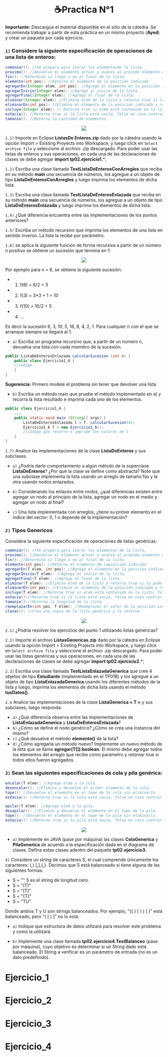 <h1 align="center">☕Practica N°1 </h1>

**Importante:** Descargue el material disponible en el sitio de la cátedra. Se recomienda trabajar a partir de esta práctica en un mismo proyecto (**Ayed**) y crear un paquete por cada ejercicio.

### ```1)``` Considere la siguiente especificación de operaciones de una lista de enteros:

```Java
comenzar(): //Se prepara para iterar los elementosde la lista.
proximo(): //Devuelve el elemento actual y avanza al próximo elemento de la lista.
fin(): //Determina si llegó o no al final de la lista.
elemento(int pos): //Retorna el elemento de la posición indicada
agregarEn(Integer elem, int pos): //Agrega el elemento en la posición indicada y retorna true si pudo agregar y false; si no pudo agregar.
agregarInicio(Integer elem): //Agrega al inicio de la lista.
agregarFinal(Integer elem): //Agrega al final de la lista.
eliminar(Integer elem): //Elimina elem de la lista y retorna true si lo pudo hacer y false si no lo encuentra.
eliminarEn(int pos): //Elimina el elemento de la posición indicada y retorna true si lo pudo eliminar y false en caso contrario.
incluye(Integer elem): // Retorna true si elem está contenido en la lista, false en caso contrario.
esVacia(): //Retorna true si la lista está vacía, false en caso contrario.
tamanio(): //Retorna la cantidad de elementos.
```
<div align="center"> 
<img src="./img/1_1.png"/>
 </div>

```1.1)``` Importe en Eclipse  **ListasDe Enteros.zip** dado por la cátedra usando la opción Import > Existing Proyects into Workspace, y luego click en ``Select archive file`` y seleccione al archivo .zip descargado. Para poder usar las listas de enteros y sus operaciones, en cada una de las declaraciones de clases se debe agregar **import tp02.ejercicio1.***;

```1.2)``` Escriba una clase llamada **TestListaDeEnterosConArreglos** que reciba en su método **main** una secuencia de números, los agregue a un objeto de tipo **ListaDeEnterosConArreglos** y luego imprima los elementos de dicha lista.

```1.3)``` Escriba una clase llamada **TestListaDeEnterosEnlazada** que reciba en su método **main** una secuencia de números, los agregue a un objeto de tipo **ListaDeEnterosEnlazada** y luego imprima los elementos de dicha lista.

```1.4)``` ¿Qué diferencia encuentra entre las implementaciones de los puntos anteriores?

```1.5)``` Escriba un método recursivo que imprima los elementos de una lista en sentido inverso. La lista la recibe por parámetro.

```1.6)``` se aplica la siguiente función de forma recursiva a partir de un número n positivo se obtiene un sucesión que termina en 1:  

<div align="center"> 
<img src="./img/2.png"/>
 </div>

Por ejemplo para n = 6, se obtiene la siguiente sucesión:

- 1) f(6) = 6/2 = 3
- 2) f(3) = 3*3 + 1 = 10
- 3) f(10) = 10/2 = 5
- 4) ... 

Es decir la sucesión 6, 3, 10, 5, 16, 8, 4, 2, 1. Para cualquier n con el que se arranque siempre se llegará al 1.

- ```a)```  Escriba un programa recursivo que, a partir de un número n, devuelva una lista con cada miembro de la sucesión.

```Java
public ListaDeEnterosEnlazada calcularSucesion (int n) {
    public class Ejercicio1_6 {
    //código
    }
}
```

**Sugerencia:** Primero modele el problema sin tener que devolver una lista

- ```b)``` Escriba un método main que pruebe el método implementado en a) y recorra la lista resultado e imprima cada uno de los elementos.

```Java
public class Ejercicio1_6 {
    ...
    public static void main (String[] args) {
        ListaDeEnterosEnlazada l = f. calcularSucesion(4);
        Ejercicio1_6 f = new Ejercicio1_6();
        //código que recorre e imprime los valores de l
    }
}
```

```1.7)``` Analice las implementaciones de la clase **ListaDeEnteros** y sus subclases.

- ```a)``` ¿Podría darle comportamiento a algún método de la superclase **ListaDeEnteros**? ¿Por qué la clase se define como abstracta? Note que una subclase implementa la lista usando un arreglo de tamaño fijo y la otra usando nodos enlazados.
- ```b)``` Considerando los enlaces entre nodos, ¿qué diferencias existen entre agregar un nodo al principio de la lista, agregar un nodo en el medio y agregar un nodo al final?

- ```c)``` Una lista implementada con arreglos, ¿tiene su primer elemento en el índice del vector: 0, 1 o depende de la implementación?

### ```2)``` **Tipos Genericos**

Considere la siguiente especificación de operaciones de listas genéricas:

```Java
comenzar(): //Se prepara para iterar los elementos de la lista.
proximo(): //Devuelve el elemento actual y avanza al próximo elemento de la lista.
fin(): //Determina si llegó o no al final de la lista.
elemento(int pos): //Retorna el elemento de laposición indicada
agregarEn(T elem, int pos): //Agrega el elemento en la posición indicada y retorna true si pudo agregar y false; si no pudo agregar.
agregarInicio(T elem): //Agrega al inicio de la lista.
agregarFinal(T elem): //Agrega al final de la lista.
eliminar(T elem): //Elimina elem de la lista y retorna true si lo pudo hacer y false si no lo encuentra.
eliminarEn(int pos): //Elimina el elemento de la posición indicada y retorna true si lo pudo eliminar y false en caso contrario.
incluye(T elem): //Retorna true si elem está contenido en la lista, false en caso contrario.
esVacia()://Retorna true si la lista está vacía, false en caso contrario.
tamanio()://Retorna la longitud de la lista.
reemplazarEn(int pos, T elem): //Reemplazar el valor de la posición indicada y retorna true si lo pudo reemplazar.
clonar(): //Crea una copia de la lista genérica y la retorna. 
```

<div align="center"> 
<img src="./img/3_3.png"/>
 </div>

```2.1)``` ¿Podría resolver los ejercicios del punto 1 utilizando listas genéricas?

```2.2)``` Importe el archivo **ListasGenericas.zip** dado por la cátedra en Eclipse usando la opción Import > Existing Projects into Workspace, y luego click en ```Select archive file``` y seleccione el archivo .zip descargado. Para poder usar las listas genéricas y sus operaciones, en cada una de las declaraciones de clases se debe agregar **import tp02.ejercicio2.***;

```2.3)``` Escriba una clase llamada **TestListaEnlazadaGenerica** que cree 4 objetos de tipo **Estudiante** (implementado en el TP01B) y los agregue a un objeto de tipo **ListaEnlazadaGenerica** usando los diferentes métodos de la lista y luego, imprima los elementos de dicha lista usando el método **tusDatos().**

```2.4``` Analice las implementaciones de la clase **ListaGenerica < T >** y sus subclases, luego responda:
- ```a)``` ¿Qué diferencia observa entre las implementaciones de **ListaEnlazadaGenerica** y **ListaDeEnterosEnlazada**?
- ```b)``` ¿Cómo se define el nodo genérico? ¿Cómo se crea una instancia del mismo?
- ```c)``` ¿Qué devuelve el método **elemento()** de la lista?
- ```d)``` ¿Cómo agregaría un método nuevo? Implemente un nuevo método de la lista que se llame **agregar(T[]):boolean**. El mismo debe agregar todos los elementos del arreglo que recibe como parámetro y retornar true si todos ellos fueron agregados.

### ```3)``` Sean las siguientes especificaciones de cola y pila genérica: 

```Java
encolar(T elem): //Agrega elem a la cola.
desencolar(): //Elimina y devuelve el primer elemento de la cola.
tope(): //Devuelve el elemento en el tope de la cola sin eliminarlo.
esVacia(): //Retorna true si la cola está vacía, false en caso contrario.
```

```Java
apilar(T elem): //Agrega elem a la pila.
desapilar(): //Elimina y devuelve el elemento en el tope de la pila.
tope(): //Devuelve el elemento en el tope de la pila sin eliminarlo.
esVacia(): //Retorna true si la pila está vacía, false en caso contrario.
```

<div align="center"> 
<img src="./img/4.png"/>
 </div>

- ```a)``` Implemente en JAVA (pase por máquina) las clases **ColaGenerica** y **PilaGenerica** de acuerdo a la especificación dada en el diagrama de clases. Defina estas clases adentro del paquete **tp02.ejercicio3.**

```4)``` Considere un string de caracteres S, el cual comprende únicamente los caracteres: (,) [,],{,}. Decimos que S está balanceado si tiene alguna de las siguientes formas:

- S = "" S es el string de longitud cero.
- S = "(T)"
- S = "[T]"
- S = "{T}"
- S = "TU"

Donde ambos T y U son strings balanceados. Por ejemplo, "{( ) [ ( ) ] }" está balanceado, pero
"( [ ) ]" no lo está.

- ```a)``` Indique que estructura de datos utilizará para resolver este problema y como la utilizará.

- ```b)``` Implemente una clase llamada **tp02.ejercicio4.TestBalanceo** (pase por máquina), cuyo objetivo es determinar si un String dado está balanceado. El String a verificar es un parámetro de entrada (no es un dato predefinido).

Ejercicio_1
===========

Ejercicio_2
===========

Ejercicio_3
===========

Ejercicio_4
===========